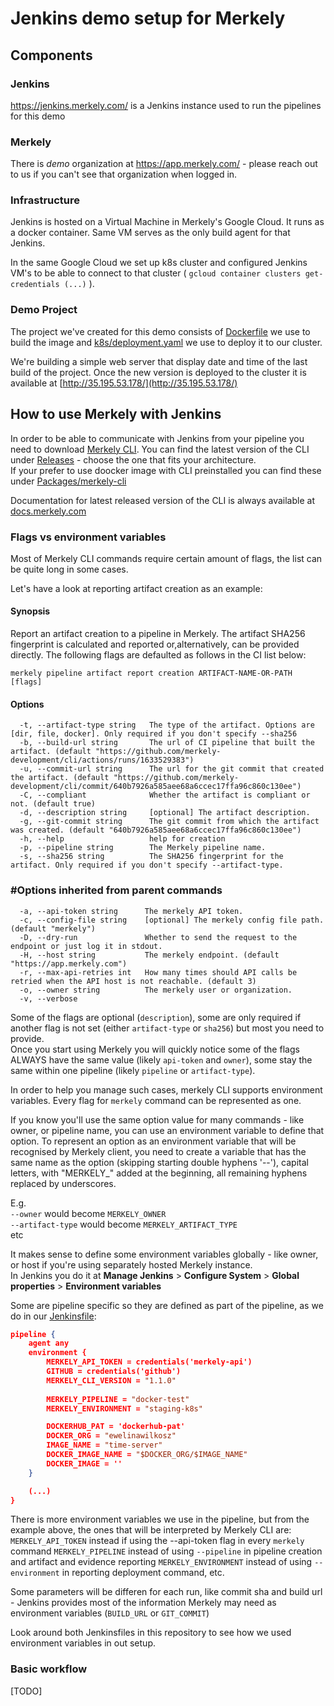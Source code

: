 # Jenkins demo setup for Merkely

## Components

### Jenkins

https://jenkins.merkely.com/ is a Jenkins instance used to run the pipelines for this demo

### Merkely

There is *demo* organization at https://app.merkely.com/ - please reach out to us if you can't see that organization when logged in.

### Infrastructure

Jenkins is hosted on a Virtual Machine in Merkely's Google Cloud. It runs as a docker container. Same VM serves as the only build agent for that Jenkins.  

In the same Google Cloud we set up k8s cluster and configured Jenkins VM's to be able to connect to that cluster ( `gcloud container clusters get-credentials (...)` ).

### Demo Project

The project we've created for this demo consists of [Dockerfile](Dockerfile) we use to build the image and [k8s/deployment.yaml](k8s/deployment.yaml) we use to deploy it to our cluster.

We're building a simple web server that display date and time of the last build of the project. Once the new version is deployed to the cluster it is available at [http://35.195.53.178/](http://35.195.53.178/)

## How to use Merkely with Jenkins

In order to be able to communicate with Jenkins from your pipeline you need to download [Merkely CLI](https://github.com/merkely-development/cli). You can find the latest version of the CLI under [Releases](https://github.com/merkely-development/cli/releases) - choose the one that fits your architecture.  
If your prefer to use doocker image with CLI preinstalled you can find these under [Packages/merkely-cli](https://github.com/orgs/merkely-development/packages/container/package/merkely-cli)

Documentation for latest released version of the CLI is always available at [docs.merkely.com](https://docs.merkely.com/)

### Flags vs environment variables 

Most of Merkely CLI commands require certain amount of flags, the list can be quite long in some cases.  

Let's have a look at reporting artifact creation as an example:

#### Synopsis


   Report an artifact creation to a pipeline in Merkely. 
   The artifact SHA256 fingerprint is calculated and reported 
   or,alternatively, can be provided directly. 
   The following flags are defaulted as follows in the CI list below:

```
merkely pipeline artifact report creation ARTIFACT-NAME-OR-PATH [flags]
```

#### Options

```
  -t, --artifact-type string   The type of the artifact. Options are [dir, file, docker]. Only required if you don't specify --sha256
  -b, --build-url string       The url of CI pipeline that built the artifact. (default "https://github.com/merkely-development/cli/actions/runs/1633529383")
  -u, --commit-url string      The url for the git commit that created the artifact. (default "https://github.com/merkely-development/cli/commit/640b7926a585aee68a6ccec17ffa96c860c130ee")
  -C, --compliant              Whether the artifact is compliant or not. (default true)
  -d, --description string     [optional] The artifact description.
  -g, --git-commit string      The git commit from which the artifact was created. (default "640b7926a585aee68a6ccec17ffa96c860c130ee")
  -h, --help                   help for creation
  -p, --pipeline string        The Merkely pipeline name.
  -s, --sha256 string          The SHA256 fingerprint for the artifact. Only required if you don't specify --artifact-type.
```

### #Options inherited from parent commands

```
  -a, --api-token string      The merkely API token.
  -c, --config-file string    [optional] The merkely config file path. (default "merkely")
  -D, --dry-run               Whether to send the request to the endpoint or just log it in stdout.
  -H, --host string           The merkely endpoint. (default "https://app.merkely.com")
  -r, --max-api-retries int   How many times should API calls be retried when the API host is not reachable. (default 3)
  -o, --owner string          The merkely user or organization.
  -v, --verbose              
```

Some of the flags are optional (`description`), some are only required if another flag is not set (either `artifact-type` or `sha256`) but most you need to provide.  
Once you start using Merkely you will quickly notice some of the flags ALWAYS have the same value (likely `api-token` and `owner`), some stay the same within one pipeline (likely `pipeline` or `artifact-type`).

In order to help you manage such cases, merkely CLI supports environment variables. Every flag for `merkely` command can be represented as one. 

If you know you'll use the same option value for many commands - like owner, or pipeline name, you can use an environment variable to define that option.
To represent an option as an environment variable that will be recognised by Merkely client, you need to create a variable that has the same name as the option (skipping starting double hyphens '--'), capital letters, with "MERKELY_" added at the beginning, all remaining hyphens replaced by underscores.

E.g.  
`--owner` would become `MERKELY_OWNER`  
`--artifact-type` would become `MERKELY_ARTIFACT_TYPE`  
etc

It makes sense to define some environment variables globally - like owner, or host if you're using separately hosted Merkely instance.  
In Jenkins you do it at **Manage Jenkins** > **Configure System** > **Global properties** > **Environment variables** 

Some are pipeline specific so they are defined as part of the pipeline, as we do in our [Jenkinsfile](Jenkinsfile):

```json
pipeline {
    agent any
    environment {
        MERKELY_API_TOKEN = credentials('merkely-api')
        GITHUB = credentials('github')
        MERKELY_CLI_VERSION = "1.1.0"
        
        MERKELY_PIPELINE = "docker-test"
        MERKELY_ENVIRONMENT = "staging-k8s"

        DOCKERHUB_PAT = 'dockerhub-pat'
        DOCKER_ORG = "ewelinawilkosz"
        IMAGE_NAME = "time-server"
        DOCKER_IMAGE_NAME = "$DOCKER_ORG/$IMAGE_NAME"
        DOCKER_IMAGE = ''
    }

    (...)
}
```

There is more environment variables we use in the pipeline, but from the example above, the ones that will be interpreted by Merkely CLI are:  
`MERKELY_API_TOKEN` instead if using the --api-token flag in every `merkely` command
`MERKELY_PIPELINE` instead of using `--pipeline` in pipeline creation and artifact and evidence reporting
`MERKELY_ENVIRONMENT` instead of using `--environment` in reporting deployment command, etc.

Some parameters will be differen for each run, like commit sha and build url - Jenkins provides most of the information Merkely may need as environment variables (`BUILD_URL` or `GIT_COMMIT`)

Look around both Jenkinsfiles in this repository to see how we used environment variables in out setup.

### Basic workflow

[TODO]


